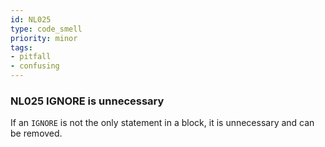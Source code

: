 ```yaml
---
id: NL025
type: code_smell
priority: minor
tags:
- pitfall 
- confusing 
---
```


### NL025 IGNORE is unnecessary
If an `IGNORE` is not the only statement in a block, it is unnecessary and can be removed.
